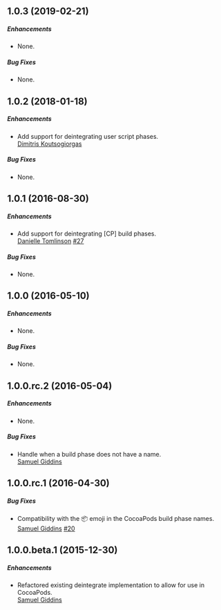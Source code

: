 ## 1.0.3 (2019-02-21)

##### Enhancements

* None.  

##### Bug Fixes

* None.  


## 1.0.2 (2018-01-18)

##### Enhancements

* Add support for deintegrating user script phases.  
  [Dimitris Koutsogiorgas](https://github.com/dnkoutso)

##### Bug Fixes

* None.  


## 1.0.1 (2016-08-30)

##### Enhancements

* Add support for deintegrating [CP] build phases.  
  [Danielle Tomlinson](https://github.com/dantoml)
  [#27](https://github.com/CocoaPods/cocoapods-deintegrate/pull/27)

##### Bug Fixes

* None.  


## 1.0.0 (2016-05-10)

##### Enhancements

* None.  

##### Bug Fixes

* None.  


## 1.0.0.rc.2 (2016-05-04)

##### Enhancements

* None.  

##### Bug Fixes

* Handle when a build phase does not have a name.  
  [Samuel Giddins](https://github.com/segiddins)


## 1.0.0.rc.1 (2016-04-30)

##### Bug Fixes

* Compatibility with the 📦 emoji in the CocoaPods build phase names.  
  [Samuel Giddins](https://github.com/segiddins)
  [#20](https://github.com/CocoaPods/cocoapods-deintegrate/issues/20)

## 1.0.0.beta.1 (2015-12-30)

##### Enhancements

* Refactored existing deintegrate implementation to allow for use in
  CocoaPods.  
  [Samuel Giddins](https://github.com/segiddins)
